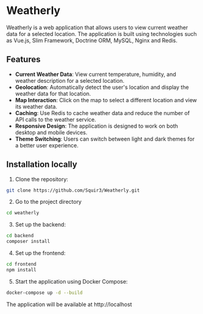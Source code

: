 # Weatherly

Weatherly is a web application that allows users to view current weather data for a selected location. The application is built using technologies such as Vue.js, Slim Framework, Doctrine ORM, MySQL, Nginx and Redis.

## Features

- **Current Weather Data**: View current temperature, humidity, and weather description for a selected location.
- **Geolocation**: Automatically detect the user's location and display the weather data for that location.
- **Map Interaction**: Click on the map to select a different location and view its weather data.
- **Caching**: Use Redis to cache weather data and reduce the number of API calls to the weather service.
- **Responsive Design**: The application is designed to work on both desktop and mobile devices.
- **Theme Switching**: Users can switch between light and dark themes for a better user experience.

## Installation locally

1. Clone the repository:

```sh
git clone https://github.com/Squir3/Weatherly.git
```

2. Go to the project directory

```sh
cd weatherly
```

3. Set up the backend:

```sh
cd backend
composer install
```

4. Set up the frontend:

```sh
cd frontend
npm install
```

5. Start the application using Docker Compose:

```sh
docker-compose up -d --build
```

The application will be available at http://localhost
